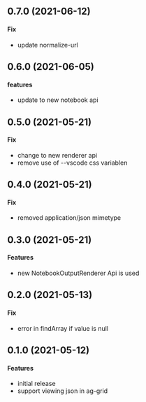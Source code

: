 ## 0.7.0 (2021-06-12)

#### Fix
* update normalize-url

## 0.6.0 (2021-06-05)

#### features
* update to new notebook api

## 0.5.0 (2021-05-21)

#### Fix
* change to new renderer api
* remove use of --vscode css variablen

## 0.4.0 (2021-05-21)

#### Fix
* removed application/json mimetype

## 0.3.0 (2021-05-21)

#### Features
* new NotebookOutputRenderer Api is used

## 0.2.0 (2021-05-13)

#### Fix
* error in findArray if value is null

## 0.1.0 (2021-05-12)

#### Features
* initial release
* support viewing json in ag-grid
